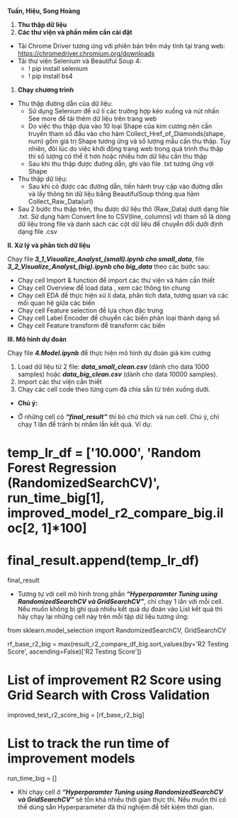 ﻿**Tuấn, Hiệu, Song Hoàng**
1. **Thu thập dữ liệu**
1. **Các thư viện và phần mềm cần cài đặt**
- Tải Chrome Driver tương ứng với phiên bản trên máy tính tại trang web: <https://chromedriver.chromium.org/downloads> 
- Tải thư viện Selenium và Beautiful Soup 4:
  - ! pip install selenium
  - ! pip install bs4
1. **Chạy chương trình**
- Thu thập đường dẫn của dữ liệu:
  - Sử dụng Selenium để xử lí các trường hợp kéo xuống và nút nhấn See more để tải thêm dữ liệu trên trang web
  - Do việc thu thập dựa vào 10 loại Shape của kim cương nên cần truyền tham số đầu vào cho hàm Collect_Href_of_Diamonds(shape, num) gồm giá trị Shape tương ứng và số lượng mẫu cần thu thập. Tuy nhiên, đôi lúc do việc khởi động trang web trong quá trình thu thập thì số lượng có thể ít hơn hoặc nhiều hơn dữ liệu cần thu thập
  - Sau khi thu thập được đường dẫn, ghi vào file .txt tương ứng với Shape
- Thu thập dữ liệu:
  - Sau khi có được các đường dẫn, tiến hành truy cập vào đường dẫn và lấy thông tin dữ liệu bằng BeautifulSoup thông qua hàm Collect_Raw_Data(url)
- Sau 2 bước thu thập trên, thu được dữ liệu thô (Raw_Data) dưới dạng file .txt. Sử dụng hàm Convert line to CSV(line, columns) với tham số là dòng dữ liệu trong file và danh sách các cột dữ liệu để chuyển đổi dưới định dạng file .csv

**II.   Xử lý và phân tích dữ liệu**

Chạy file ***3_1_Visualize_Analyst_(small).ipynb cho small_data***, file ***3_2_Visualize_Analyst_(big).ipynb cho big_data*** theo các bước sau:

- Chạy cell Import & function để import các thư viện và hàm cần thiết
- Chạy cell Overview để load data , xem các thông tin chung
- Chạy cell EDA để thực hiện xử lí data, phân tích data, tương quan và các mối quan hệ giữa các biến
- Chạy cell Feature selection để lựa chọn đặc trưng
- Chạy cell Label Encoder để chuyển các biến phân loại thành dạng số
- Chạy cell Feature transform để transform các biến

**III. Mô hình dự đoán**

Chạy file ***4.Model.ipynb*** để thực hiện mô hình dự đoán giá kim cương

1. Load dữ liệu từ 2 file: ***data_small_clean.csv*** (dành cho data 1000 samples) hoặc ***data_big_clean.csv*** (dành cho data 10000 samples).
1. Import các thư viện cần thiết
1. Chạy các cell code theo từng cụm đã chia sẵn từ trên xuống dưới.
- **Chú ý:** 
+ Ở những cell có ***“final_result”*** thì bỏ chú thích và run cell. Chú ý, chỉ chạy 1 lần để tránh bị nhầm lẫn kết quả. Ví dụ:

# temp_lr_df = ['10.000', 'Random Forest Regression (RandomizedSearchCV)', run_time_big[1], improved_model_r2_compare_big.iloc[2, 1]*100]

# final_result.append(temp_lr_df)

final_result

+ Tương tự với cell mô hình trong phần  ***“Hyperparamter Tuning using RandomizedSearchCV và GridSearchCV”***, chỉ chạy 1 lần với mỗi cell. Nếu muốn không bị ghi quá nhiều kết quả dự đoán vào List kết quả thì hãy chạy lại những cell này trên mỗi tập dữ liệu tương ứng:

from sklearn.model_selection import RandomizedSearchCV, GridSearchCV

rf_base_r2_big = max(result_r2_compare_df_big.sort_values(by='R2 Testing Score', ascending=False)['R2 Testing Score'])

# List of improvement R2 Score using Grid Search with Cross Validation

improved_test_r2_score_big = [rf_base_r2_big]

# List to track the run time of improvement models

run_time_big = []


+ Khi chạy cell ở ***“Hyperparamter Tuning using RandomizedSearchCV và GridSearchCV”*** sẽ tốn khá nhiều thời gian thực thi. Nếu muốn thì có thể dùng sẵn Hyperparameter đã thử nghiệm để tiết kiệm thời gian.
